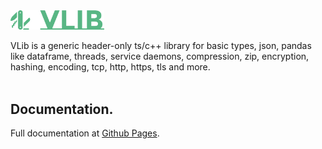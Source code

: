 <img src="https://raw.githubusercontent.com/vandenberghinc/vlib/master/dev/media/icon/icon.green.png" width="150" alt="VLib">

VLib is a generic header-only ts/c++ library for basic types, json, pandas like dataframe, threads, service daemons, compression, zip, encryption, hashing, encoding, tcp, http, https, tls and more. 
<br><br>

## Documentation.
Full documentation at [Github Pages](https://vandenberghinc.github.io/vlib).
